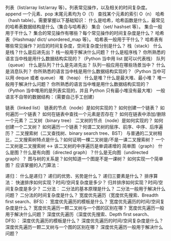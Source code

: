 列表（list/array list/array 等）。列表常见操作，以及相关的时间复杂度。
append 一个元素、pop 末尾元素均为 O（1）
查找某个元素的索引 O（n）
哈希（hash table）。需要掌握以下基础知识：
什么是哈希，哈希函数是什么，最常见的哈希表数据结构是什么（集合与哈希表）
集合（set/ hashset 等）。
集合一般用于干什么？
集合的常见操作有哪些？每个常见操作的时间复杂度是什么？
哈希表（Hashmap/ dict/ unordered_map 等）。
哈希表一般用于干什么？
哈希表有哪些常见操作？对应的时间复杂度，空间复杂度分别是什么？
栈（stack）
什么是栈？什么是后进先出？
栈一般用于解决什么问题？
什么是程序栈？
你所熟悉的语言当中栈是用什么数据结构实现的？（Python 当中用 list 就可以代表栈）
队列（queue）
什么是队列？什么是先进先出？
队列一般应用在哪些场景当中？
什么是消息队列？
你所熟悉的语言当中栈是用什么数据结构实现的？（Python 当中可以用 deque 或者 queue）
堆（heap）
什么是堆？什么是最大堆、最小堆？
堆一般用于解决什么问题？
你所熟悉的语言当中堆是用什么数据结构实现的？（Python 当中堆用的是列表实现的，并且 Python 只有最小堆没有最大堆）
一般语言不自带的数据结构：（需要自己手工创建）

链表（linked list）
链表的节点（node）是如何实现的？
如何创建一个链表？
如何遍历一个链表？
如何在链表中查找一个元素是否存在？
如何在链表中添加/删除一个元素？
二叉树（binary tree）
二叉树的节点（node）是如何实现的？
如何创建一个二叉树？
如何遍历一个链表？何谓二叉树的层序、前序、中序、后序遍历？
二叉搜索树（二叉查找树、binary search tree、BST）
与普通的二叉树相比，二叉搜索树特点是什么？如何证明一棵二叉树是/不是一课二叉搜索树？
一个二叉树是二叉搜索树 <-> 该二叉树的中序遍历是单调递增的
简单图（graph）
什么是图？什么是有向图（directed graph）？什么是无向图（undirected graph）？
图与树的关系是？如何知道一个图是不是一课树？
如何实现一个简单图？
应该掌握的入门算法：

递归：
什么是递归？
递归的优势、劣势是什么？
递归三要素是什么？
排序算法：
快速排序如何实现？时间/空间复杂度是多少？
归并排序如何实现？时间/空间复杂度是多少？
二分法：
二分法的基本原理是什么？
二分法一般用于解决什么问题？
二分法的时间复杂度是什么？
宽度优先遍历（宽度优先搜索、Breadth first search、BFS）：
宽度优先遍历的模板是什么？
宽度优先遍历的时间/空间复杂度是什么？
宽度优先遍历一颗二叉树与一个图的区别在哪？
宽度优先遍历一般用于解决什么问题？
深度优先遍历（深度优先搜索、Depth first search、DFS）：
深度优先遍历的模板是什么？
深度优先遍历的时间/空间复杂度是什么？
深度优先遍历一颗二叉树与一个图的区别在哪？
深度优先遍历一般用于解决什么问题？
